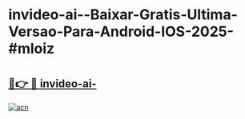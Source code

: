 # invideo-ai--Baixar-Gratis-Ultima-Versao-Para-Android-IOS-2025-#mloiz

# <h2><a href="https://ainizakaria.my?title=invideo-ai-&ref=24M">🔗👉 🔴 invideo-ai-</a></h2>

[![acn](https://github.com/user-attachments/assets/0f9c940e-d8b0-45ae-aac7-cd30a18b3e1c)](https://ainizakaria.my?title=invideo-ai-&ref=24M)

